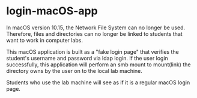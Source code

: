 # login-macOS-app

  In macOS version 10.15, the Network File System can no longer be used. Therefore, files and directories can no longer be linked to students that want to work in 
computer labs.

  This macOS application is built as a "fake login page" that verifies the student's username and password via ldap login. If the user login successfully, this 
application will perform an smb mount to mount(link) the directory owns by the user on to the local lab machine.

  Students who use the lab machine will see as if it is a regular macOS login page.
